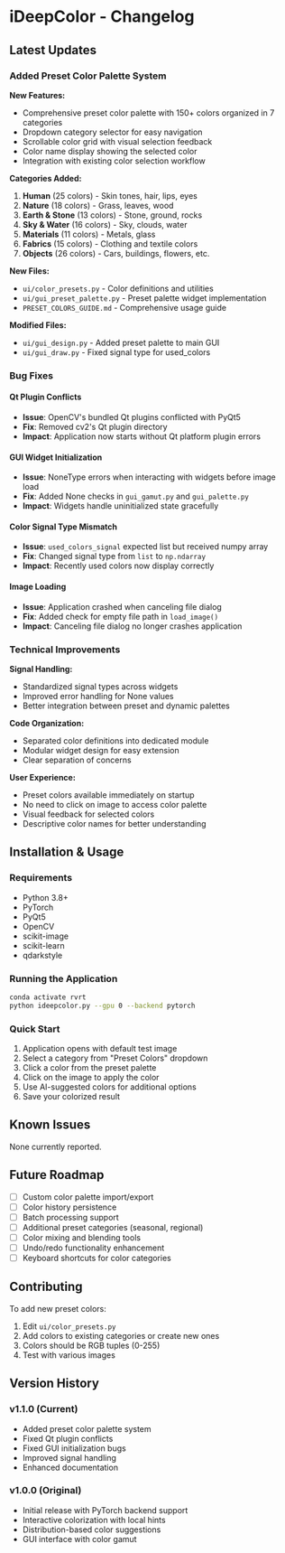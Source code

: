 # iDeepColor - Changelog

## Latest Updates

### Added Preset Color Palette System

**New Features:**
- Comprehensive preset color palette with 150+ colors organized in 7 categories
- Dropdown category selector for easy navigation
- Scrollable color grid with visual selection feedback
- Color name display showing the selected color
- Integration with existing color selection workflow

**Categories Added:**
1. **Human** (25 colors) - Skin tones, hair, lips, eyes
2. **Nature** (18 colors) - Grass, leaves, wood
3. **Earth & Stone** (13 colors) - Stone, ground, rocks
4. **Sky & Water** (16 colors) - Sky, clouds, water
5. **Materials** (11 colors) - Metals, glass
6. **Fabrics** (15 colors) - Clothing and textile colors
7. **Objects** (26 colors) - Cars, buildings, flowers, etc.

**New Files:**
- `ui/color_presets.py` - Color definitions and utilities
- `ui/gui_preset_palette.py` - Preset palette widget implementation
- `PRESET_COLORS_GUIDE.md` - Comprehensive usage guide

**Modified Files:**
- `ui/gui_design.py` - Added preset palette to main GUI
- `ui/gui_draw.py` - Fixed signal type for used_colors

### Bug Fixes

#### Qt Plugin Conflicts
- **Issue**: OpenCV's bundled Qt plugins conflicted with PyQt5
- **Fix**: Removed cv2's Qt plugin directory
- **Impact**: Application now starts without Qt platform plugin errors

#### GUI Widget Initialization
- **Issue**: NoneType errors when interacting with widgets before image load
- **Fix**: Added None checks in `gui_gamut.py` and `gui_palette.py`
- **Impact**: Widgets handle uninitialized state gracefully

#### Color Signal Type Mismatch
- **Issue**: `used_colors_signal` expected list but received numpy array
- **Fix**: Changed signal type from `list` to `np.ndarray`
- **Impact**: Recently used colors now display correctly

#### Image Loading
- **Issue**: Application crashed when canceling file dialog
- **Fix**: Added check for empty file path in `load_image()`
- **Impact**: Canceling file dialog no longer crashes application

### Technical Improvements

**Signal Handling:**
- Standardized signal types across widgets
- Improved error handling for None values
- Better integration between preset and dynamic palettes

**Code Organization:**
- Separated color definitions into dedicated module
- Modular widget design for easy extension
- Clear separation of concerns

**User Experience:**
- Preset colors available immediately on startup
- No need to click on image to access color palette
- Visual feedback for selected colors
- Descriptive color names for better understanding

## Installation & Usage

### Requirements
- Python 3.8+
- PyTorch
- PyQt5
- OpenCV
- scikit-image
- scikit-learn
- qdarkstyle

### Running the Application
```bash
conda activate rvrt
python ideepcolor.py --gpu 0 --backend pytorch
```

### Quick Start
1. Application opens with default test image
2. Select a category from "Preset Colors" dropdown
3. Click a color from the preset palette
4. Click on the image to apply the color
5. Use AI-suggested colors for additional options
6. Save your colorized result

## Known Issues

None currently reported.

## Future Roadmap

- [ ] Custom color palette import/export
- [ ] Color history persistence
- [ ] Batch processing support
- [ ] Additional preset categories (seasonal, regional)
- [ ] Color mixing and blending tools
- [ ] Undo/redo functionality enhancement
- [ ] Keyboard shortcuts for color categories

## Contributing

To add new preset colors:
1. Edit `ui/color_presets.py`
2. Add colors to existing categories or create new ones
3. Colors should be RGB tuples (0-255)
4. Test with various images

## Version History

### v1.1.0 (Current)
- Added preset color palette system
- Fixed Qt plugin conflicts
- Fixed GUI initialization bugs
- Improved signal handling
- Enhanced documentation

### v1.0.0 (Original)
- Initial release with PyTorch backend support
- Interactive colorization with local hints
- Distribution-based color suggestions
- GUI interface with color gamut
